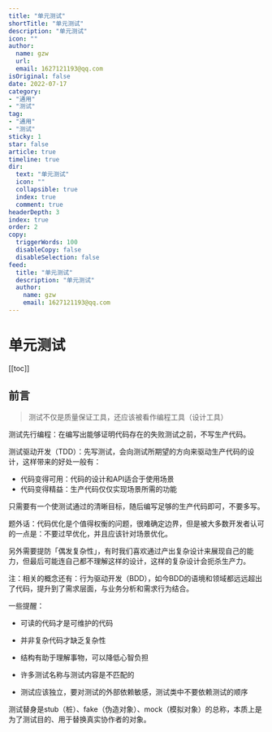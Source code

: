 ```yaml
---
title: "单元测试"
shortTitle: "单元测试"
description: "单元测试"
icon: ""
author: 
  name: gzw
  url: 
  email: 1627121193@qq.com
isOriginal: false
date: 2022-07-17
category: 
- "通用"
- "测试"
tag:
- "通用"
- "测试"
sticky: 1
star: false
article: true
timeline: true
dir:
  text: "单元测试"
  icon: ""
  collapsible: true
  index: true
  comment: true
headerDepth: 3
index: true
order: 2
copy:
  triggerWords: 100
  disableCopy: false
  disableSelection: false
feed:
  title: "单元测试"
  description: "单元测试"
  author:
    name: gzw
    email: 1627121193@qq.com
---
```






# 单元测试

[[toc]]



## 前言

> 测试不仅是质量保证工具，还应该被看作编程工具（设计工具）

测试先行编程：在编写出能够证明代码存在的失败测试之前，不写生产代码。

测试驱动开发（TDD）：先写测试，会向测试所期望的方向来驱动生产代码的设计，这样带来的好处一般有：

- 代码变得可用：代码的设计和API适合于使用场景
- 代码变得精益：生产代码仅仅实现场景所需的功能

只需要有一个使测试通过的清晰目标，随后编写足够的生产代码即可，不要多写。

题外话：代码优化是个值得权衡的问题，很难确定边界，但是被大多数开发者认可的一点是：不要过早优化，并且应该针对场景优化。

另外需要提防「偶发复杂性」，有时我们喜欢通过产出复杂设计来展现自己的能力，但最后可能连自己都不理解这样的设计，这样的复杂设计会扼杀生产力。

注：相关的概念还有：行为驱动开发（BDD），如今BDD的语境和领域都远远超出了代码，提升到了需求层面，与业务分析和需求行为结合。



一些提醒：

- 可读的代码才是可维护的代码

- 并非复杂代码才缺乏复杂性
- 结构有助于理解事物，可以降低心智负担
- 许多测试名称与测试内容是不匹配的
- 测试应该独立，要对测试的外部依赖敏感，测试类中不要依赖测试的顺序







测试替身是stub（桩）、fake（伪造对象）、mock（模拟对象）的总称，本质上是为了测试目的、用于替换真实协作者的对象。

